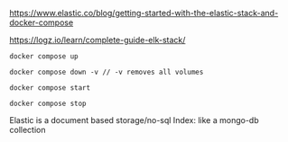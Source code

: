 https://www.elastic.co/blog/getting-started-with-the-elastic-stack-and-docker-compose

https://logz.io/learn/complete-guide-elk-stack/

```
docker compose up

docker compose down -v // -v removes all volumes

docker compose start

docker compose stop
```

Elastic is a document based storage/no-sql
Index: like a mongo-db collection